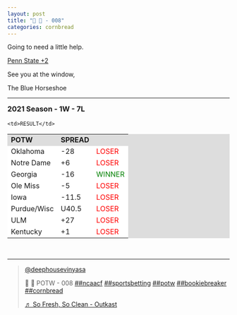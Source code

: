 ```yaml
---
layout: post
title: "🌽 🍞 - 008"
categories: cornbread
---
```

<p>Going to need a little help.</p>

<p><a href="https://www.tiktok.com/@deephousevinyasa/video/7030073136657796358?is_copy_url=1&is_from_webapp=v1" target="_blank">
Penn State +2
</a></p>

<p>See you at the window,  </p>

<p>The Blue Horseshoe</p>

<hr>

<h3 style="margin-top:0px;">2021 Season - 1W - 7L</h3>

<table style="width:100%;background-color:#dddddd;">
  <tr style="font-weight:bold;">
    <td>POTW</td>
    <td>SPREAD</td>

    <td>RESULT</td>
  </tr>
  <!--000-->
  <tr style="background-color:#FFF;">
    <td>Oklahoma</td>
    <td>-28</td>
    <td style="color:red;">LOSER</td>
  </tr>
  <!--001-->
  <tr style="background-color:#FFF;">
    <td>Notre Dame</td>
    <td>+6</td>
    <td style="color:red;">LOSER</td>
  </tr>
  <!--002-->
  <tr style="background-color:#FFF;">
    <td>Georgia</td>
    <td>-16</td>
    <td style="color:green;">WINNER</td>
  </tr>
  <!--003-->
  <tr style="background-color:#FFF;">
    <td>Ole Miss</td>
    <td>-5</td>
    <td style="color:red;">LOSER</td>
  </tr>
  <!--004-->
  <tr style="background-color:#FFF;">
    <td>Iowa</td>
    <td>-11.5</td>
    <td style="color:red;">LOSER</td>
  </tr>
    <!--005-->
  <tr style="background-color:#FFF;">
    <td>Purdue/Wisc</td>
    <td>U40.5</td>
    <td style="color:red;">LOSER</td>
  </tr>
  <!--006-->
<tr style="background-color:#FFF;">
  <td>ULM</td>
  <td>+27</td>
  <td style="color:red;">LOSER</td>
</tr>
<!--007-->
<tr style="background-color:#FFF;">
<td>Kentucky</td>
<td>+1</td>
<td style="color:red;">LOSER</td>
</tr>
</table>
<br>
<hr>


<blockquote class="tiktok-embed" cite="https://www.tiktok.com/@deephousevinyasa/video/7030073136657796358" data-video-id="7030073136657796358" style="max-width: 605px;min-width: 325px;" > <section> <a target="_blank" title="@deephousevinyasa" href="https://www.tiktok.com/@deephousevinyasa">@deephousevinyasa</a> <p>🌽 🍞 POTW - 008 <a title="ncaacf" target="_blank" href="https://www.tiktok.com/tag/ncaacf">##ncaacf</a> <a title="sportsbetting" target="_blank" href="https://www.tiktok.com/tag/sportsbetting">##sportsbetting</a> <a title="potw" target="_blank" href="https://www.tiktok.com/tag/potw">##potw</a> <a title="bookiebreaker" target="_blank" href="https://www.tiktok.com/tag/bookiebreaker">##bookiebreaker</a> <a title="cornbread" target="_blank" href="https://www.tiktok.com/tag/cornbread">##cornbread</a></p> <a target="_blank" title="♬ So Fresh, So Clean - Outkast" href="https://www.tiktok.com/music/So-Fresh-So-Clean-204634894306885632">♬ So Fresh, So Clean - Outkast</a> </section> </blockquote> <script async src="https://www.tiktok.com/embed.js"></script>
